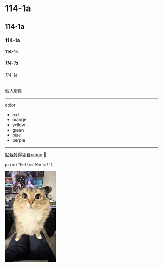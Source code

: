 # 114-1a
## 114-1a
### 114-1a
#### 114-1a
##### 114-1a
###### 114-1a

個人網頁

***
color:
- red
- orange
- yellow
- green
- blue
- purple
---

[點我獲得免費robux](https://www.youtube.com/watch?v=dQw4w9WgXcQ)
🤔

```
print("Hellow World!")
```

![Luna](test.jpg "LunaIsTabby❤️")
